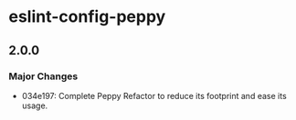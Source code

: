 # eslint-config-peppy

## 2.0.0

### Major Changes

- 034e197: Complete Peppy Refactor to reduce its footprint and ease its usage.
